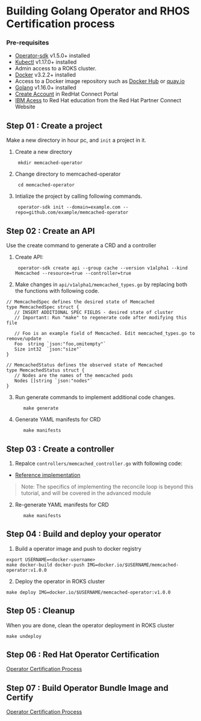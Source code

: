 # Building Golang Operator and RHOS Certification process

### Pre-requisites
- [Operator-sdk](https://sdk.operatorframework.io/docs/installation/?utm_medium=Exinfluencer&utm_source=Exinfluencer&utm_content=000026UJ&utm_term=10006555&utm_id=NA-SkillsNetwork-coursescognitiveclassai-SkillsNetworkCoursesIBMDeveloperSkillsNetworkCO0201ENSkillsNetwork23008840-2021-01-01) v1.5.0+ installed </br>
- [Kubectl](https://kubernetes.io/docs/tasks/tools/?utm_medium=Exinfluencer&utm_source=Exinfluencer&utm_content=000026UJ&utm_term=10006555&utm_id=NA-SkillsNetwork-coursescognitiveclassai-SkillsNetworkCoursesIBMDeveloperSkillsNetworkCO0201ENSkillsNetwork23008840-2021-01-01#kubectl) v1.17.0+ installed </br>
- Admin access to a ROKS cluster. 
- [Docker](https://docs.docker.com/get-docker/?utm_medium=Exinfluencer&utm_source=Exinfluencer&utm_content=000026UJ&utm_term=10006555&utm_id=NA-SkillsNetwork-coursescognitiveclassai-SkillsNetworkCoursesIBMDeveloperSkillsNetworkCO0201ENSkillsNetwork23008840-2021-01-01) v3.2.2+ installed
- Access to a Docker image repository such as [Docker Hub](https://hub.docker.com) or [quay.io](https://quay.io/) </br>
- [Golang](https://golang.org/doc/install?utm_medium=Exinfluencer&utm_source=Exinfluencer&utm_content=000026UJ&utm_term=10006555&utm_id=NA-SkillsNetwork-coursescognitiveclassai-SkillsNetworkCoursesIBMDeveloperSkillsNetworkCO0201ENSkillsNetwork23008840-2021-01-01) v1.16.0+ installed
- [Create Account](https://sso.redhat.com/auth/realms/redhat-external/login-actions/registration?client_id=https%3A%2F%2Fconnect.redhat.com%2Fsimplesaml%2Fwww%2Fmodule.php%2Fsaml%2Fsp%2Fmetadata.php%2Fdefault-sp&tab_id=-F6r3dMSGl0) in RedHat Connect Portal
- [IBM Acess](https://ibm.ent.box.com/s/gf10aqcsycmjzq20nav5gtywmoitykj3) to Red Hat education from the Red Hat Partner Connect Website

## Step 01 : Create a project
Make a new directory in hour pc, and `init` a project in it.

 1. Create a new directory
      ```console
       mkdir memcached-operator
      ```
 2. Change directory to memcached-operator
      ```console
       cd memcached-operator
      ```
3. Intialize the project by calling following commands.
      ```console
       operator-sdk init --domain=example.com --repo=github.com/example/memcached-operator
      ```
## Step 02 : Create an API 
Use the create command to generate a CRD and a controller
1. Create API: </br>
     ```console
      operator-sdk create api --group cache --version v1alpha1 --kind Memcached --resource=true --controller=true 
     ```
2. Make changes in `api/v1alpha1/memcached_types.go` by replacing both the functions with following code.</br>
 ```console
// MemcachedSpec defines the desired state of Memcached
type MemcachedSpec struct {
	// INSERT ADDITIONAL SPEC FIELDS - desired state of cluster
	// Important: Run "make" to regenerate code after modifying this file

	// Foo is an example field of Memcached. Edit memcached_types.go to remove/update
	Foo  string `json:"foo,omitempty"`
	Size int32  `json:"size"`
}

// MemcachedStatus defines the observed state of Memcached
type MemcachedStatus struct {
	// Nodes are the names of the memcached pods
	Nodes []string `json:"nodes"`
}
 ```
3. Run generate commands to implement additional code changes.
   ```console
      make generate
   ```
4. Generate YAML manifests for CRD </br>
   ```console
      make manifests
   ```
## Step 03 : Create a controller
1. Repalce `controllers/memcached_controller.go` with following code:
- [Reference implementation](https://github.com/Sherpa99/hcbt-dev-operators/blob/main/limitations/controllers.md)
> Note: The specifics of implementing the reconcile loop is beyond this tutorial, and will be covered in the advanced module
2. Re-generate YAML manifests for CRD </br>
   ```console
      make manifests
   ```
## Step 04 : Build and deploy your operator
1. Build a operator image and push to docker registry
```console
export USERNAME=<docker-username>
make docker-build docker-push IMG=docker.io/$USERNAME/memcached-operator:v1.0.0
```
2. Deploy the operator in ROKS cluster
```console
make deploy IMG=docker.io/$USERNAME/memcached-operator:v1.0.0
```
## Step 05 : Cleanup
When you are done, clean the operator deployment in ROKS cluster
```console
make undeploy

```
## Step 06 : Red Hat Operator Certification 
[Operator Certification Process]()

## Step 07 : Build Operator Bundle Image and Certify
[Operator Certification Process]()
